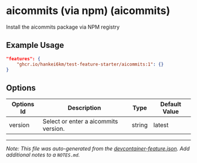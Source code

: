 
# aicommits (via npm) (aicommits)

Install the aicommits package via NPM registry

## Example Usage

```json
"features": {
    "ghcr.io/hankei6km/test-feature-starter/aicommits:1": {}
}
```

## Options

| Options Id | Description | Type | Default Value |
|-----|-----|-----|-----|
| version | Select or enter a aicommits version. | string | latest |



---

_Note: This file was auto-generated from the [devcontainer-feature.json](https://github.com/hankei6km/test-feature-starter/blob/main/src/aicommits/devcontainer-feature.json).  Add additional notes to a `NOTES.md`._

